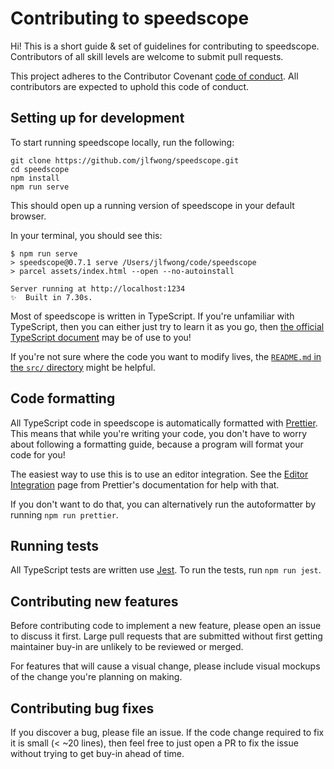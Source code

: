 # Contributing to speedscope

Hi! This is a short guide & set of guidelines for contributing to speedscope.
Contributors of all skill levels are welcome to submit pull requests.

This project adheres to the Contributor Covenant [code of conduct](./CODE_OF_CONDUCT.md).
All contributors are expected to uphold this code of conduct.

## Setting up for development

To start running speedscope locally, run the following:

    git clone https://github.com/jlfwong/speedscope.git
    cd speedscope
    npm install
    npm run serve

This should open up a running version of speedscope in your default browser.

In your terminal, you should see this:

    $ npm run serve
    > speedscope@0.7.1 serve /Users/jlfwong/code/speedscope
    > parcel assets/index.html --open --no-autoinstall

    Server running at http://localhost:1234
    ✨  Built in 7.30s.

Most of speedscope is written in TypeScript. If you're unfamiliar with TypeScript,
then you can either just try to learn it as you go, then [the official TypeScript
document](https://www.typescriptlang.org/docs/home.html) may be of use to you!

If you're not sure where the code you want to modify lives, the [`README.md`
in the `src/` directory](./src/README.md) might be helpful.

## Code formatting

All TypeScript code in speedscope is automatically formatted with
[Prettier](https://prettier.io/). This means that while you're writing your code,
you don't have to worry about following a formatting guide, because a program will
format your code for you!

The easiest way to use this is to use an editor integration. See the [Editor
Integration](https://prettier.io/docs/en/editors.html) page from Prettier's
documentation for help with that.

If you don't want to do that, you can alternatively run the autoformatter by
running `npm run prettier`.

## Running tests

All TypeScript tests are written use [Jest](https://jestjs.io/). To run the
tests, run `npm run jest`.

## Contributing new features

Before contributing code to implement a new feature, please open an issue to
discuss it first. Large pull requests that are submitted without first getting
maintainer buy-in are unlikely to be reviewed or merged.

For features that will cause a visual change, please include visual mockups of
the change you're planning on making.

## Contributing bug fixes

If you discover a bug, please file an issue. If the code change required to
fix it is small (< ~20 lines), then feel free to just open a PR to fix the
issue without trying to get buy-in ahead of time.
